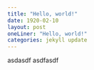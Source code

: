 ```yaml
---
title: "Hello, world!"
date: 1920-02-10
layout: post
oneLiner: "Hello, world!"
categories: jekyll update
---
```


asdasdf
asdfasdf
